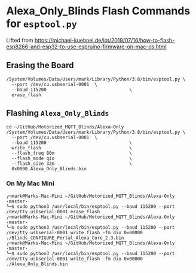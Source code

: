 # Alexa_Only_Blinds Flash Commands for `esptool.py`

Lifted from https://michael-kuehnel.de/iot/2019/07/16/how-to-flash-esp8266-and-esp32-to-use-espruino-firmware-on-mac-os.html

## Erasing the Board
```
/System/Volumes/Data/Users/mark/Library/Python/3.8/bin/esptool.py \
  --port /dev/cu.usbserial-0001  \
  --baud 115200                               \
  erase_flash
```

## Flashing `Alexa_Only_Blinds`
```
cd ~/GitHub/Motorized_MQTT_Blinds/Alexa-Only
/System/Volumes/Data/Users/mark/Library/Python/3.8/bin/esptool.py \
  --port /dev/cu.usbserial-0001  \
  --baud 115200                               \
  write_flash                                 \
  --flash_freq 80m                            \
  --flash_mode qio                            \
  --flash_size 32m                            \
  0x0000 Alexa_Only_Blinds.bin
```

### On My Mac Mini
```
╭─mark@Marks-Mac-Mini ~/GitHub/Motorized_MQTT_Blinds/Alexa-Only ‹master›
╰─$ sudo python3 /usr/local/bin/esptool.py --baud 115200 --port /dev/tty.usbserial-0001 erase_flash
╭─mark@Marks-Mac-Mini ~/GitHub/Motorized_MQTT_Blinds/Alexa-Only ‹master›
╰─$ sudo python3 /usr/local/bin/esptool.py --baud 115200 --port /dev/tty.usbserial-0001 write_flash -fm dio 0x00000 ./Blinds_CONFIGURE_Portal_Alexa_Core_2.3.bin
╭─mark@Marks-Mac-Mini ~/GitHub/Motorized_MQTT_Blinds/Alexa-Only ‹master›
╰─$ sudo python3 /usr/local/bin/esptool.py --baud 115200 --port /dev/tty.usbserial-0001 write_flash -fm dio 0x00000 ./Alexa_Only_Blinds.bin
```
